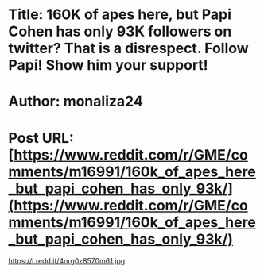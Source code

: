 # Title: 160K of apes here, but Papi Cohen has only 93K followers on twitter? That is a disrespect. Follow Papi! Show him your support!
# Author: monaliza24
# Post URL: [https://www.reddit.com/r/GME/comments/m16991/160k_of_apes_here_but_papi_cohen_has_only_93k/](https://www.reddit.com/r/GME/comments/m16991/160k_of_apes_here_but_papi_cohen_has_only_93k/)


https://i.redd.it/4nrg0z8570m61.jpg